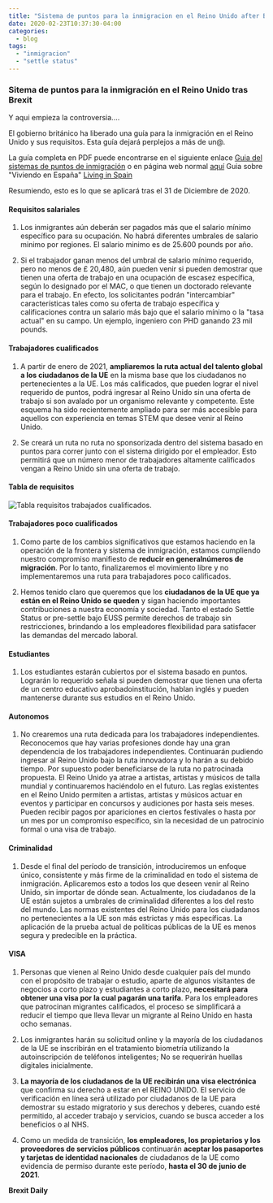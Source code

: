 ```yaml
---
title: "Sistema de puntos para la inmigracion en el Reino Unido after Brexit"
date: 2020-02-23T10:37:30-04:00
categories:
  - blog
tags:
  - "inmigracion"
  - "settle status"
---
```


### Sitema de puntos para la inmigración en el Reino Unido tras Brexit ###

Y aqui empieza la controversia....

El gobierno británico ha liberado una guía para la inmigración en el Reino Unido y sus requisitos. Esta guía dejará perplejos a más de un@.

La guía completa en PDF puede encontrarse en el siguiente enlace [Guia del sistemas de puntos de inmigración](https://assets.publishing.service.gov.uk/government/uploads/system/uploads/attachment_data/file/866664/CCS207_CCS0120013106-001_The_UKs_Points-Based_Immigration_System_print.pdf) o en página web normal [aquí](https://www.gov.uk/government/publications/the-uks-points-based-immigration-system-policy-statement/the-uks-points-based-immigration-system-policy-statement)
Guia sobre "Viviendo en España" [Living in Spain](https://www.gov.uk/guidance/living-in-spain)

Resumiendo, esto es lo que se aplicará tras el 31 de Diciembre de 2020.

#### Requisitos salariales ####

1. Los inmigrantes aún deberán ser pagados más que el salario mínimo específico para su ocupación. No habrá diferentes umbrales de salario minimo por regiones. El salario minimo es de 25.600 pounds por año.

2. Si el trabajador ganan menos del umbral de salario mínimo requerido, pero no menos de £ 20,480, aún pueden venir si pueden demostrar que tienen una oferta de trabajo en una ocupación de escasez específica, según lo designado por el MAC, o que tienen un doctorado relevante para el trabajo. En efecto, los solicitantes podrán "intercambiar" características tales como su oferta de trabajo específica y calificaciones contra un salario más bajo que el salario mínimo o la "tasa actual" en su campo. Un ejemplo, ingeniero con PHD ganando 23 mil pounds.

#### Trabajadores cualificados ####

1. A partir de enero de 2021, **ampliaremos la ruta actual del talento global a los ciudadanos de la UE** en la misma base que los ciudadanos no pertenecientes a la UE. Los más calificados, que pueden lograr el nivel requerido de puntos, podrá ingresar al Reino Unido sin una oferta de trabajo si son avalado por un organismo relevante y competente. Este esquema ha sido recientemente ampliado para ser más accesible para aquellos con experiencia en temas STEM que desee venir al Reino Unido.

2. Se creará un ruta no ruta no sponsorizada dentro del sistema basado en puntos para correr junto con el sistema dirigido por el empleador. Esto permitirá que un número menor de trabajadores altamente calificados vengan a Reino Unido sin una oferta de trabajo.

#### Tabla de requisitos ####

![Tabla requisitos trabajados cualificados](http://www.brexitdaily.com/assets/images/tabla-requisitos.jpg "Tabla de requisitos").

#### Trabajadores poco cualificados ####

1. Como parte de los cambios significativos que estamos haciendo en la operación de la frontera y sistema de inmigración, estamos cumpliendo nuestro compromiso manifiesto de **reducir en generalnúmeros de migración**. Por lo tanto, finalizaremos el movimiento libre y no implementaremos una ruta para trabajadores poco calificados.

2. Hemos tenido claro que queremos que los **ciudadanos de la UE que ya están en el Reino Unido se queden** y sigan haciendo importantes
contribuciones a nuestra economía y sociedad. Tanto el estado Settle Status or pre-settle bajo EUSS permite derechos de trabajo sin restricciones, brindando a los empleadores flexibilidad para satisfacer las demandas del mercado laboral.

#### Estudiantes ####

1. Los estudiantes estarán cubiertos por el sistema basado en puntos. Lograrán lo requerido señala si pueden demostrar que tienen una oferta de un centro educativo aprobadoinstitución, hablan inglés y pueden mantenerse durante sus estudios en el Reino Unido.

#### Autonomos ####

1. No crearemos una ruta dedicada para los trabajadores independientes. Reconocemos que hay varias profesiones donde hay una gran dependencia de los trabajadores independientes. Continuarán pudiendo ingresar al Reino Unido bajo la ruta innovadora y lo harán a su debido tiempo. Por supuesto poder beneficiarse de la ruta no patrocinada propuesta. El Reino Unido ya atrae a artistas, artistas y músicos de talla mundial y continuaremos haciéndolo en el futuro. Las reglas existentes en el Reino Unido permiten a artistas, artistas y músicos actuar en eventos y participar en concursos y audiciones por hasta seis meses. Pueden recibir pagos por apariciones en ciertos festivales o hasta por un mes por un compromiso específico, sin la necesidad de un patrocinio formal o una visa de trabajo.

#### Criminalidad ####

1. Desde el final del período de transición, introduciremos un enfoque único, consistente y más firme de la criminalidad en todo el sistema de inmigración. Aplicaremos esto a todos los que deseen venir al Reino Unido, sin importar de dónde sean. Actualmente, los ciudadanos de la UE están sujetos a umbrales de criminalidad diferentes a los del resto del mundo. Las normas existentes del Reino Unido para los ciudadanos no pertenecientes a la UE son más estrictas y más específicas. La aplicación de la prueba actual de políticas públicas de la UE es menos segura y predecible en la práctica.

#### VISA ####

1. Personas que vienen al Reino Unido desde cualquier país del mundo con el propósito de trabajar o estudio, aparte de algunos visitantes de negocios a corto plazo y estudiantes a corto plazo, **necesitará para obtener una visa por la cual pagarán una tarifa**. Para los empleadores que patrocinan migrantes calificados, el proceso se simplificará a reducir el tiempo que lleva llevar un migrante al Reino Unido en hasta ocho semanas.

2. Los inmigrantes harán su solicitud online y la mayoría de los ciudadanos de la UE se inscribirán en el tratamiento
biometría utilizando la autoinscripción de teléfonos inteligentes; No se requerirán huellas digitales inicialmente.

3. **La mayoría de los ciudadanos de la UE recibirán una visa electrónica** que confirma su derecho a estar en el REINO UNIDO. El servicio de verificación en línea será utilizado por ciudadanos de la UE para demostrar su estado migratorio y sus derechos y deberes, cuando esté permitido, al acceder trabajo y servicios, cuando se busca acceder a los beneficios o al NHS.

4. Como un medida de transición, **los empleadores, los propietarios y los proveedores de servicios públicos** continuarán **aceptar los pasaportes y tarjetas de identidad nacionales** de ciudadanos de la UE como evidencia de permiso durante este período, **hasta el 30 de junio de 2021**.

**Brexit Daily**